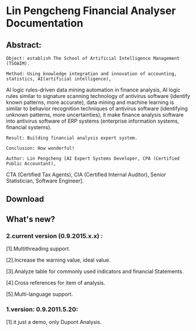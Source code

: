 # Lin Pengcheng Financial Analyser Documentation

## Abstract:

    Object: establish The School of Artificial Intelligence Management (TSOAIM).
    
    Method: Using knowledge integration and innovation of accounting, statistics, AI(artificial intelligence),
AI logic rules-driven data mining automation in finance analysis, AI logic rules similar to signature scanning 
technology of antivirus software (identify known patterns, more accurate), data mining and machine learning is 
similar to behavior recognition techniques of antivirus software (identifying unknown patterns, more uncertainties),
it make finance analysis software into antivirus software of ERP systems (enterprise information systems, financial 
systems).
    
    Result: Building financial analysis expert system.
    
    Conclusion: How wonderful! 
    
    Author: Lin Pengcheng [AI Expert Systems Developer, CPA (Certified Public Accountant), 
CTA (Certified Tax Agents), CIA (Certified Internal Auditor), Senior Statistician, Software Engineer].

## Download

## What's new?

### 2.current version (0.9.2015.x.x) :

[1].Multithreading support.

[2].Increase the warning value, ideal value.

[3].Analyze table for commonly used indicators and financial Statements.

[4].Cross references for item of analysis.

[5].Multi-language support.

### 1.version: 0.9.2011.5.20: 

[1].it just a demo, only Dupont Analysis.
